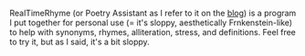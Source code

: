 RealTimeRhyme (or Poetry Assistant as I refer to it on the [blog](https://blog.homeforfiction.com/2024/05/06/javascript-poetry-assistant)) is a program I put together for personal use (= it's sloppy, aesthetically Frnkenstein-like) to help with synonyms, rhymes, alliteration, stress, and definitions. Feel free to try it, but as I said, it's a bit sloppy.
